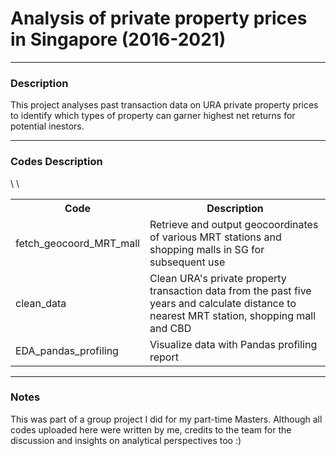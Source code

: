 <html>
  <body>
  <h1> Analysis of private property prices in Singapore (2016-2021) </h1>
  <hr>
  <h3> Description </h3>
 This project analyses past transaction data on URA private property prices to identify which types of property can garner highest net returns for potential inestors.
  <hr>
  
  <h3> Codes Description </h3>
  <table style="width:100%">
  <tr>
    <th>Code</th>
    <th>Description</th>
  </tr>
  <tr>
    <td>fetch_geocoord_MRT_mall</td>
    <td>Retrieve and output geocoordinates of various MRT stations and shopping malls in SG for subsequent use</td>
  </tr>
  <tr>
    <td>clean_data</td>
    <td> Clean URA's private property transaction data from the past five years and calculate distance to nearest MRT station, shopping mall and CBD</td>\
  </tr>
  <tr>
    <td>EDA_pandas_profiling</td>
    <td> Visualize data with Pandas profiling report</td>\
  </tr>
</table>
  
  <hr>
  <h3> Notes </h3>
  This was part of a group project I did for my part-time Masters. Although all codes uploaded here were written by me, credits to the team for the discussion and insights on analytical perspectives too :)
  </body>
</html>
